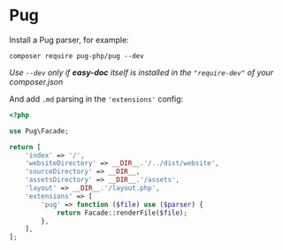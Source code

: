 # Pug

Install a Pug parser, for example:

```shell
composer require pug-php/pug --dev
```

*Use `--dev` only if **easy-doc** itself is installed in the `"require-dev"` of your composer.json*

And add `.md` parsing in the `'extensions'` config:

```php
<?php

use Pug\Facade;

return [
    'index' => '/',
    'websiteDirectory' => __DIR__.'/../dist/website',
    'sourceDirectory' => __DIR__,
    'assetsDirectory' => __DIR__.'/assets',
    'layout' => __DIR__.'/layout.php',
    'extensions' => [
        'pug' => function ($file) use ($parser) {
            return Facade::renderFile($file);
        },
    ],
];
```
